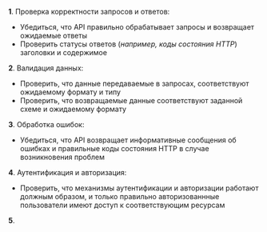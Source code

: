 **1**. Проверка корректности запросов и ответов:  
- Убедиться, что API правильно обрабатывает запросы и возвращает ожидаемые ответы
- Проверить статусы ответов (*например, коды состояния HTTP*) заголовки и содержимое

**2**. Валидация данных:   
- Проверить, что данные передаваемые в запросах, соответствуют ожидаемому формату и типу
- Проверить, что возвращаемые данные соответствуют заданной схеме и ожидаемому формату

**3**.  Обработка ошибок:  
- Убедиться, что API возвращает информативные сообщения об ошибках и правильные коды состояния HTTP в случае возникновения проблем

**4**.  Аутентификация и авторизация: 
- Проверить, что механизмы аутентификации и авторизации работают должным образом, и только правильно авторизованнные пользователи имеют доступ к соответствующим ресурсам   

**5**. 
